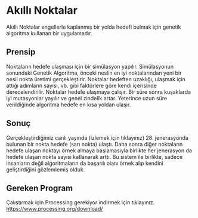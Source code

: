 # Akıllı Noktalar
Akıllı Noktalar engellerle kaplanmış bir yolda hedefi bulmak için genetik algoritma kullanan bir uygulamadır.

## Prensip
Noktaların hedefe ulaşması için bir simülasyon yapılır. Simülasyonun sonundaki Genetik Algoritma, önceki neslin en iyi noktalarından yeni bir nesil nokta üretimi gerçekleştirir. Noktalar hedeften uzaklığı, ulaşmak için attığı adımların sayısı, vb. gibi faktörlere göre kendi içerisinde derecelendirilir. Noktalar hedefe ulaşmaya çalışır. Bir süre sonra kuşaklarda iyi mutasyonlar yayılır ve genel zindelik artar. Yeterince uzun süre verildiğinde algoritma hedefe en kısa yoldan ulaşır.

## Sonuç
Gerçekleştirdiğimiz canlı yayında (izlemek için tıklayınız) 28. jenerasyonda bulunan bir nokta hedefe (sarı nokta) ulaştı. Daha sonra diğer noktaların hedefe ulaşan noktayı örnek almaya başlamasıyla birlikte her jenerasyon da hedefe ulaşan nokta sayısı katlanarak arttı. Bu sistem ile birlikte, sadece insanların değil algoritmaların da başarılı olanı örnek alıp kendini geliştirdiğini gözlemlemiş olduk. 

## Gereken Program
Çalıştırmak için Processing gerekiyor indirmek için tıklayınız. https://www.processing.org/download/
